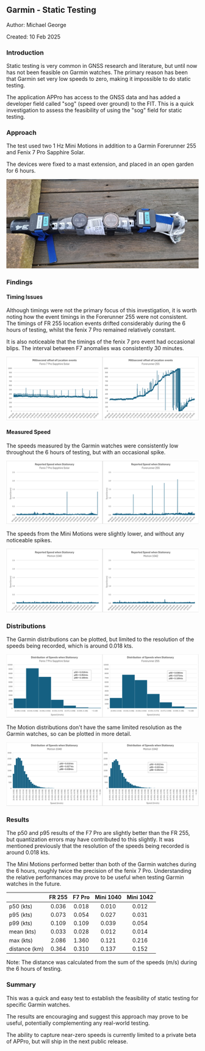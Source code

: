 ## Garmin - Static Testing

Author: Michael George

Created: 10 Feb 2025



### Introduction

Static testing is very common in GNSS research and literature, but until now has not been feasible on Garmin watches. The primary reason has been that Garmin set very low speeds to zero, making it impossible to do static testing.

The application APPro has access to the GNSS data and has added a developer field called "sog" (speed over ground) to the FIT. This is a quick investigation to assess the feasibility of using the "sog" field for static testing.



### Approach

The test used two 1 Hz Mini Motions in addition to a Garmin Forerunner 255 and Fenix 7 Pro Sapphire Solar.

The devices were fixed to a mast extension, and placed in an open garden for 6 hours.

![setup](img/setup.jpg)



### Findings

#### Timing Issues

Although timings were not the primary focus of this investigation, it is worth noting how the event timings in the Forerunner 255 were not consistent. The timings of FR 255 location events drifted considerably during the 6 hours of testing, whilst the fenix 7 Pro remained relatively constant.

It is also noticeable that the timings of the fenix 7 pro event had occasional blips. The interval between F7 anomalies was consistently 30 minutes.

![garmin-offset](img/garmin-offset.png)



#### Measured Speed

The speeds measured by the Garmin watches were consistently low throughout the 6 hours of testing, but with an occasional spike.

![garmin-speed](img/garmin-speed.png)

The speeds from the Mini Motions were slightly lower, and without any noticeable spikes.

![motion-speed](img/motion-speed.png)



### Distributions

The Garmin distributions can be plotted, but limited to the resolution of the speeds being recorded, which is around 0.018 kts.

![garmin-dist](img/garmin-dist.png)

The Motion distributions don't have the same limited resolution as the Garmin watches, so can be plotted in more detail.

![motion-dist](img/motion-dist.png)



### Results

The p50 and p95 results of the F7 Pro are slightly better than the FR 255, but quantization errors may have contributed to this slightly. It was mentioned previously that the resolution of the speeds being recorded is around 0.018 kts.

The Mini Motions performed better than both of the Garmin watches during the 6 hours, roughly twice the precision of the fenix 7 Pro. Understanding the relative performances may prove to be useful when testing Garmin watches in the future.

|               | FR 255 | F7 Pro | Mini 1040 | Mini 1042 |
| ------------- | :----: | :----: | :-------: | :-------: |
| p50 (kts)     | 0.036  | 0.018  |   0.010   |   0.012   |
| p95 (kts)     | 0.073  | 0.054  |   0.027   |   0.031   |
| p99 (kts)     | 0.109  | 0.109  |   0.039   |   0.054   |
| mean (kts)    | 0.033  | 0.028  |   0.012   |   0.014   |
| max (kts)     | 2.086  | 1.360  |   0.121   |   0.216   |
| distance (km) | 0.364  | 0.310  |   0.137   |   0.152   |

Note: The distance was calculated from the sum of the speeds (m/s) during the 6 hours of testing.



### Summary

This was a quick and easy test to establish the feasibility of static testing for specific Garmin watches.

The results are encouraging and suggest this approach may prove to be useful, potentially complementing any real-world testing.

The ability to capture near-zero speeds is currently limited to a private beta of APPro, but will ship in the next public release.

